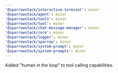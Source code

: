 ```yaml
---
'@sparrowstack/interactive-terminal': minor
'@sparrowstack/agent': minor
'@sparrowstack/tools': minor
'@sparrowstack/tool': minor
'@sparrowstack/chat-message-manager': minor
'@sparrowstack/core': minor
'@sparrowstack/logger': minor
'@sparrowstack/sparrow': minor
'@sparrowstack/system-prompt': minor
'@sparrowstack/system-prompts': minor
---
```


Added "human in the loop" to tool calling capabilities.
